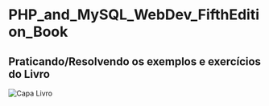# PHP_and_MySQL_WebDev_FifthEdition_Book
## Praticando/Resolvendo os exemplos e exercícios do Livro

![Capa Livro](https://github.com/alansousa92/PHP_and_MySQL_WebDev_FifthEdition_Book/blob/main/Capa/PHP_and_MySQL_WebDev_FifthEdition_Book.jpg)

